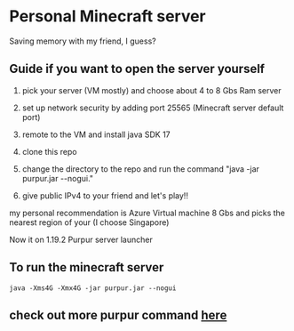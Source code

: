 # Personal Minecraft server
Saving memory with my friend, I guess?

## Guide if you want to open the server yourself

1. pick your server (VM mostly) and choose about 4 to 8 Gbs Ram server

3. set up network security by adding port 25565 (Minecraft server default port)

2. remote to the VM and install java SDK 17

3. clone this repo

4. change the directory to the repo and run the command "java -jar purpur.jar --nogui."

5. give public IPv4 to your friend and let's play!!

my personal recommendation is Azure Virtual machine 8 Gbs and picks the nearest region of your (I choose Singapore)

Now it on 1.19.2 Purpur server launcher

## To run the minecraft server

`java -Xms4G -Xmx4G -jar purpur.jar --nogui`

## check out more purpur command [here](https://purpurmc.org/docs/Commands/)
